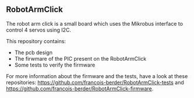 ## RobotArmClick

The robot arm click is a small board which uses the Mikrobus interface to control 4 servos using I2C.

This repository contains:
  - The pcb design
  - The firwmare of the PIC present on the RobotArmClick
  - Some tests to verify the firmware

For more information about the firmware and the tests, have a look at these repositories: https://github.com/francois-berder/RobotArmClick-tests and https://github.com/francois-berder/RobotArmClick-firmware.
